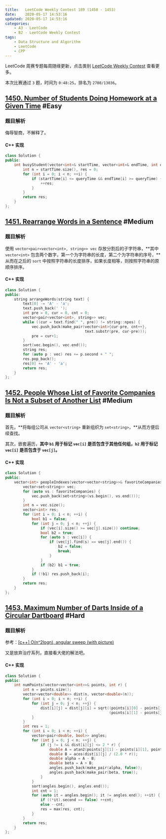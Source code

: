 ```yaml
---
title:   LeetCode Weekly Contest 189 (1450 - 1453)
date:    2020-05-17 14:53:16
updated: 2020-05-17 14:53:16
categories:
    - A3 - LeetCode
    - B2 - LeetCode Weekly Contest
tags:
    - Data Structure and Algorithm
    - LeetCode
    - CPP
---
```


LeetCode 周赛专题每周随缘更新，点击类别 [LeetCode Weekly Contest](/categories/LeetCode-Weekly-Contest/) 查看更多。

本次比赛通过 `3` 题，时间为 `0:48:25`，排名为 `2708/13036`。

<!-- more -->

## [1450. Number of Students Doing Homework at a Given Time](https://leetcode.com/contest/weekly-contest-189/problems/number-of-students-doing-homework-at-a-given-time/) #Easy

### 题目解析

侮辱智商，不解释了。

#### C++ 实现

```cpp
class Solution {
public:
    int busyStudent(vector<int>& startTime, vector<int>& endTime, int queryTime) {
        int n = startTime.size(), res = 0;
        for (int i = 0; i < n; ++i) {
            if (startTime[i] <= queryTime && endTime[i] >= queryTime) {
                ++res;
            }
        }
        return res;
    }
};
```

## [1451. Rearrange Words in a Sentence](https://leetcode.com/contest/weekly-contest-189/problems/rearrange-words-in-a-sentence) #Medium

### 题目解析

使用 `vector<pair<vector<int>, string>> vec` 存放分割后的子字符串，**其中 `vector<int>` 包含两个数字，第一个为字符串的长度，第二个为字符串的序号，**从而在之后的 `sort` 中按照字符串的长度排序，如果长度相等，则按照字符串的原顺序排序。

#### C++ 实现

```cpp
class Solution {
public:
    string arrangeWords(string text) {
        text[0] -= 'A' - 'a';
        text.push_back(' ');
        int pre = 0, cur = 0, cnt = 0;
        vector<pair<vector<int>, string>> vec;
        while ((cur = text.find(" ", pre)) != string::npos) {
            vec.push_back(make_pair(vector<int>{cur-pre, cnt++},
                                    text.substr(pre, cur-pre)));
            pre = cur+1;
        }
        sort(vec.begin(), vec.end());
        string res;
        for (auto p : vec) res += p.second + " ";
        res.pop_back();
        res[0] += 'A' - 'a';
        return res;
    }
};
```

## [1452. People Whose List of Favorite Companies Is Not a Subset of Another List](https://leetcode.com/contest/weekly-contest-189/problems/people-whose-list-of-favorite-companies-is-not-a-subset-of-another-list/) #Medium

### 题目解析

首先，**将每组公司从 `vector<string>` 重新组织为 `set<string>`，**从而方便后续查找。

其次，嵌套遍历，**其中 `b1` 用于标记 `vec[i]` 是否包含于其他任何组，`b2` 用于标记 `vec[i]` 是否包含于 `vec[j]`。**

#### C++ 实现

```cpp
class Solution {
public:
    vector<int> peopleIndexes(vector<vector<string>>& favoriteCompanies) {
        vector<set<string>> vec;
        for (auto vs : favoriteCompanies) {
            vec.push_back(set<string>(vs.begin(), vs.end()));
        }
        int n = vec.size();
        vector<int> res;
        for (int i = 0; i < n; ++i) {
            bool b1 = false;
            for (int j = 0; j < n; ++j) {
                if (vec[i].size() >= vec[j].size()) continue;
                bool b2 = true;
                for (auto s : vec[i]) {
                    if (vec[j].find(s) == vec[j].end()) {
                        b2 = false;
                        break;
                    }
                }
                if (b2) b1 = true;
            }
            if (!b1) res.push_back(i);
        }
        return res;
    }
};
```

## [1453. Maximum Number of Darts Inside of a Circular Dartboard](https://leetcode.com/contest/weekly-contest-189/problems/maximum-number-of-darts-inside-of-a-circular-dartboard/) #Hard

### 题目解析

参考：[[c++] O(n^2logn), angular sweep (with picture)](https://leetcode.com/problems/maximum-number-of-darts-inside-of-a-circular-dartboard/discuss/636416/c%2B%2B-O(n2logn)-angular-sweep-(with-picture))

又是放弃治疗系列，直接看大佬的解法吧。

#### C++ 实现

```cpp
class Solution {
public:
    int numPoints(vector<vector<int>>& points, int r) {
        int n = points.size();
        vector<vector<double>> dist(n, vector<double>(n));
        for (int i = 0; i < n; ++i) {
            for (int j = 0; j < n; ++j) {
                dist[i][j] = dist[j][i] = sqrt((points[i][0] - points[j][0]) * (points[i][0] - points[j][0]) +
                                               (points[i][1] - points[j][1]) * (points[i][1] - points[j][1]));
            }
        }
        int res = 1;
        for (int i = 0; i < n; ++i) {
            vector<pair<double, bool>> angles;
            for (int j = 0; j < n; ++j) {
                if (j != i && dist[i][j] <= 2 * r) {
                    double A = atan2(points[j][1] - points[i][1], points[j][0] - points[i][0]);
                    double B = acos(dist[i][j] / (2.0 * r));
                    double alpha = A - B;
                    double beta = A + B;
                    angles.push_back(make_pair(alpha, false));
                    angles.push_back(make_pair(beta, true));
                }
            }
            sort(angles.begin(), angles.end());
            int cnt = 1;
            for (auto it = angles.begin(); it != angles.end(); ++it) {
                if ((*it).second == false) ++cnt;
                else --cnt;
                res = max(res, cnt);
            }
        }
        return res;
    }
};
```
